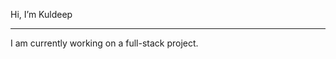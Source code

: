 Hi, I’m Kuldeep
____________________________________________________

I am currently working on a full-stack project.

